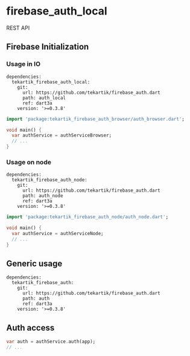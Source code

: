 # firebase_auth_local

REST API

## Firebase Initialization

### Usage in IO

```
dependencies:
  tekartik_firebase_auth_local:
    git:
      url: https://github.com/tekartik/firebase_auth.dart
      path: auth_local
      ref: dart3a
    version: '>=0.3.8'
```

```dart
import 'package:tekartik_firebase_auth_browser/auth_browser.dart';

void main() {
  var authService = authServiceBrowser;
  // ...
}
```  

### Usage on node

```
dependencies:
  tekartik_firebase_auth_node:
    git:
      url: https://github.com/tekartik/firebase_auth.dart
      path: auth_node
      ref: dart3a
    version: '>=0.3.8'
```

```dart
import 'package:tekartik_firebase_auth_node/auth_node.dart';

void main() {
  var authService = authServiceNode;
  // ...
}
```  

## Generic usage

```
dependencies:
  tekartik_firebase_auth:
    git:
      url: https://github.com/tekartik/firebase_auth.dart
      path: auth
      ref: dart3a
    version: '>=0.3.8'
```


## Auth access

```dart
var auth = authService.auth(app);
// ...

```  

